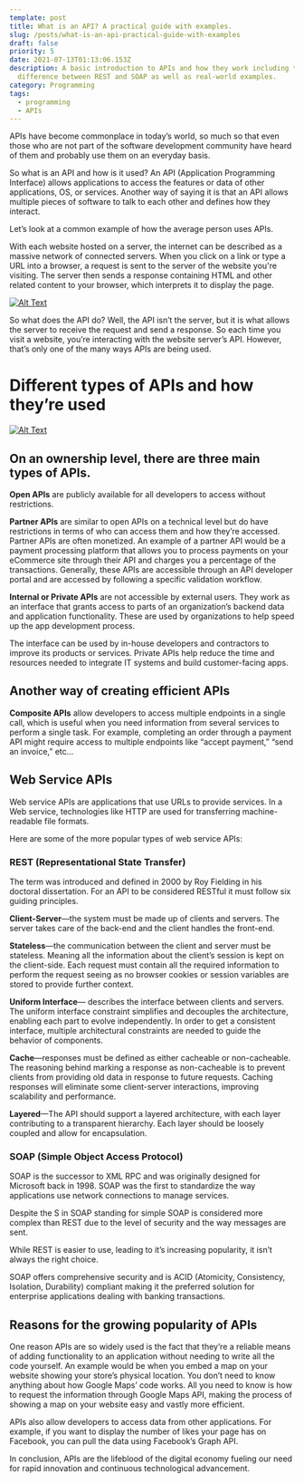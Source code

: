 ```yaml
---
template: post
title: What is an API? A practical guide with examples.
slug: /posts/what-is-an-api-practical-guide-with-examples
draft: false
priority: 5
date: 2021-07-13T01:13:06.153Z
description: A basic introduction to APIs and how they work including the
  difference between REST and SOAP as well as real-world examples.
category: Programming
tags:
  - programming
  - APIs
---
```

APIs have become commonplace in today’s world, so much so that even those who are not part of the software development community have heard of them and probably use them on an everyday basis.

So what is an API and how is it used? An API (Application Programming Interface) allows applications to access the features or data of other applications, OS, or services. Another way of saying it is that an API allows multiple pieces of software to talk to each other and defines how they interact.

Let’s look at a common example of how the average person uses APIs.

With each website hosted on a server, the internet can be described as a massive network of connected servers. When you click on a link or type a URL into a browser, a request is sent to the server of the website you're visiting. The server then sends a response containing HTML and other related content to your browser, which interprets it to display the page.

[![Alt Text](https://res.cloudinary.com/practicaldev/image/fetch/s--eE9vrxSD--/c_limit%2Cf_auto%2Cfl_progressive%2Cq_auto%2Cw_880/https://dev-to-uploads.s3.amazonaws.com/i/jkah6c96ajx2gavaxoin.png)](https://res.cloudinary.com/practicaldev/image/fetch/s--eE9vrxSD--/c_limit%2Cf_auto%2Cfl_progressive%2Cq_auto%2Cw_880/https://dev-to-uploads.s3.amazonaws.com/i/jkah6c96ajx2gavaxoin.png)

So what does the API do? Well, the API isn’t the server, but it is what allows the server to receive the request and send a response. So each time you visit a website, you’re interacting with the website server’s API. However, that’s only one of the many ways APIs are being used.

# [](https://dev.to/bluecoding/what-is-an-api-and-how-does-it-work-4jee#different-types-of-apis-and-how-theyre-used)Different types of APIs and how they’re used

[![Alt Text](https://res.cloudinary.com/practicaldev/image/fetch/s--N-AEzkRi--/c_limit%2Cf_auto%2Cfl_progressive%2Cq_auto%2Cw_880/https://dev-to-uploads.s3.amazonaws.com/i/m0swv2rwptklydrpq74w.jpg)](https://res.cloudinary.com/practicaldev/image/fetch/s--N-AEzkRi--/c_limit%2Cf_auto%2Cfl_progressive%2Cq_auto%2Cw_880/https://dev-to-uploads.s3.amazonaws.com/i/m0swv2rwptklydrpq74w.jpg)

## [](https://dev.to/bluecoding/what-is-an-api-and-how-does-it-work-4jee#on-an-ownership-level-there-are-four-main-types-of-apis)On an ownership level, there are three main types of APIs.

**Open APIs** are publicly available for all developers to access without restrictions.

**Partner APIs** are similar to open APIs on a technical level but do have restrictions in terms of who can access them and how they’re accessed. Partner APIs are often monetized. An example of a partner API would be a payment processing platform that allows you to process payments on your eCommerce site through their API and charges you a percentage of the transactions. Generally, these APIs are accessible through an API developer portal and are accessed by following a specific validation workflow.

**Internal or Private APIs** are not accessible by external users. They work as an interface that grants access to parts of an organization’s backend data and application functionality. These are used by organizations to help speed up the app development process.

The interface can be used by in-house developers and contractors to improve its products or services. Private APIs help reduce the time and resources needed to integrate IT systems and build customer-facing apps.

## [](https://dev.to/bluecoding/what-is-an-api-and-how-does-it-work-4jee#another-way-of-creating-efficient-apis)Another way of creating efficient APIs

**Composite APIs** allow developers to access multiple endpoints in a single call, which is useful when you need information from several services to perform a single task. For example, completing an order through a payment API might require access to multiple endpoints like “accept payment,” “send an invoice,” etc...

## [](https://dev.to/bluecoding/what-is-an-api-and-how-does-it-work-4jee#web-service-apis)Web Service APIs

Web service APIs are applications that use URLs to provide services. In a Web service, technologies like HTTP are used for transferring machine-readable file formats.

Here are some of the more popular types of web service APIs:

### [](https://dev.to/bluecoding/what-is-an-api-and-how-does-it-work-4jee#rest-representational-state-transfer)REST (Representational State Transfer)

The term was introduced and defined in 2000 by Roy Fielding in his doctoral dissertation. For an API to be considered RESTful it must follow six guiding principles.

**Client-Server**—the system must be made up of clients and servers. The server takes care of the back-end and the client handles the front-end.

**Stateless**—the communication between the client and server must be stateless. Meaning all the information about the client’s session is kept on the client-side. Each request must contain all the required information to perform the request seeing as no browser cookies or session variables are stored to provide further context.

**Uniform Interface**— describes the interface between clients and servers. The uniform interface constraint simplifies and decouples the architecture, enabling each part to evolve independently. In order to get a consistent interface, multiple architectural constraints are needed to guide the behavior of components.

**Cache**—responses must be defined as either cacheable or non-cacheable. The reasoning behind marking a response as non-cacheable is to prevent clients from providing old data in response to future requests. Caching responses will eliminate some client-server interactions, improving scalability and performance.

**Layered**—The API should support a layered architecture, with each layer contributing to a transparent hierarchy. Each layer should be loosely coupled and allow for encapsulation.

### [](https://dev.to/bluecoding/what-is-an-api-and-how-does-it-work-4jee#soap-simple-object-access-protocol)SOAP (Simple Object Access Protocol)

SOAP is the successor to XML RPC and was originally designed for Microsoft back in 1998. SOAP was the first to standardize the way applications use network connections to manage services.

Despite the S in SOAP standing for simple SOAP is considered more complex than REST due to the level of security and the way messages are sent.

While REST is easier to use, leading to it’s increasing popularity, it isn’t always the right choice.

SOAP offers comprehensive security and is ACID (Atomicity, Consistency, Isolation, Durability) compliant making it the preferred solution for enterprise applications dealing with banking transactions.

## [](https://dev.to/bluecoding/what-is-an-api-and-how-does-it-work-4jee#reasons-for-the-growing-popularity-of-apis)Reasons for the growing popularity of APIs

One reason APIs are so widely used is the fact that they’re a reliable means of adding functionality to an application without needing to write all the code yourself. An example would be when you embed a map on your website showing your store’s physical location. You don’t need to know anything about how Google Maps’ code works. All you need to know is how to request the information through Google Maps API, making the process of showing a map on your website easy and vastly more efficient.

APIs also allow developers to access data from other applications. For example, if you want to display the number of likes your page has on Facebook, you can pull the data using Facebook’s Graph API.

In conclusion, APIs are the lifeblood of the digital economy fueling our need for rapid innovation and continuous technological advancement.